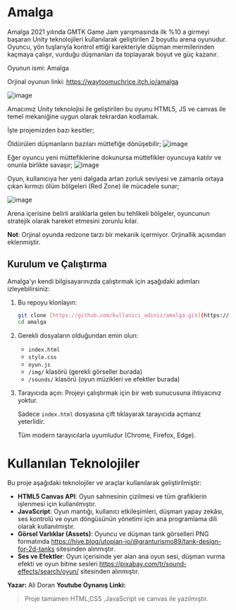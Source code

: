 #  Amalga
Amalga 2021 yılında GMTK Game Jam yarışmasında ilk %10 a girmeyi başaran Unity teknolojileri kullanılarak geliştirilen 2 boyutlu arena oyunudur. Oyuncu, yön tuşlarıyla kontrol ettiği karekteriyle düşman mermilerinden kaçmaya çalışır, vurduğu düşmanları da toplayarak boyut ve güç kazanır.

Oyunun ismi: Amalga

Orjinal oyunun linki: https://waytoomuchrice.itch.io/amalga

![image](https://github.com/user-attachments/assets/530435d6-5b38-439a-820b-d37bef93011a)


Amacımız Unity teknolojisi ile geliştirilen bu oyunu HTML5, JS ve canvas ile temel mekaniğine uygun olarak tekrardan kodlamak.

İşte projemizden bazı kesitler;

Öldürülen düşmanların bazıları müttefiğe dönüşebilir; 
![image](https://github.com/user-attachments/assets/c6bebbeb-e1b8-45a4-a834-001376a21241)

Eğer oyuncu yeni müttefiklerine dokunursa müttefikler oyuncuya katılır ve onunla birlikte savaşır;
![image](https://github.com/user-attachments/assets/95b9d17c-1c53-49f1-94a6-baa9fcc366c9)

Oyun, kullanıcıya her yeni dalgada artan zorluk seviyesi ve zamanla ortaya çıkan kırmızı ölüm bölgeleri (Red Zone) ile mücadele sunar;

![image](https://github.com/user-attachments/assets/3b137f2b-40ea-458c-a562-fd9380298454)

Arena içerisine belirli aralıklarla gelen bu tehlikeli bölgeler, oyuncunun stratejik olarak hareket etmesini zorunlu kılar.

**Not**: Orjinal oyunda redzone tarzı bir mekanik içermiyor. Orjinallik açısından eklenmiştir.

##  Kurulum ve Çalıştırma

Amalga'yı kendi bilgisayarınızda çalıştırmak için aşağıdaki adımları izleyebilirsiniz:

1.  Bu repoyu klonlayın:

    ```bash
    git clone [https://github.com/kullanici_adiniz/amalga.git](https://github.com/kullanici_adiniz/amalga.git)
    cd amalga
    ```

2.  Gerekli dosyaların olduğundan emin olun:
    * `index.html`
    * `style.css`
    * `oyun.js`
    * `/img/` klasörü (gerekli görseller burada)
    * `/sounds/` klasörü (oyun müzikleri ve efektler burada)

3.  Tarayıcıda açın:
    Projeyi çalıştırmak için bir web sunucusuna ihtiyacınız yoktur.

    Sadece `index.html` dosyasına çift tıklayarak tarayıcıda açmanız yeterlidir.

    Tüm modern tarayıcılarla uyumludur (Chrome, Firefox, Edge).

 #  Kullanılan Teknolojiler

Bu proje aşağıdaki teknolojiler ve araçlar kullanılarak geliştirilmiştir:

*  **HTML5 Canvas API**: Oyun sahnesinin çizilmesi ve tüm grafiklerin işlenmesi için kullanılmıştır.
*  **JavaScript**: Oyun mantığı, kullanıcı etkileşimleri, düşman yapay zekâsı, ses kontrolü ve oyun döngüsünün yönetimi için ana programlama dili olarak kullanılmıştır.
*  **Görsel Varlıklar (Assets)**: Oyuncu ve düşman tank görselleri PNG formatında https://hive.blog/utopian-io/@granturismo89/tank-design-for-2d-tanks sitesinden alınmıştır.
*  **Ses ve Efektler**: Oyun içerisinde yer alan ana oyun sesi, düşman vurma efekti ve oyun bitme sesleri https://pixabay.com/tr/sound-effects/search/oyun/ sitesinden alınmıştır.

**Yazar:** Ali Doran
**Youtube Oynanış Linki:** 
   
>  Proje tamamen HTML,CSS ,JavaScript ve canvas ile  yazılmıştır.
